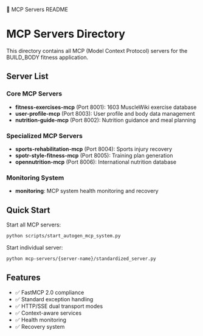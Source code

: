 📝 MCP Servers README

# MCP Servers Directory

This directory contains all MCP (Model Context Protocol) servers for the BUILD_BODY fitness application.

## Server List

### Core MCP Servers
- **fitness-exercises-mcp** (Port 8001): 1603 MuscleWiki exercise database
- **user-profile-mcp** (Port 8003): User profile and body data management
- **nutrition-guide-mcp** (Port 8002): Nutrition guidance and meal planning

### Specialized MCP Servers  
- **sports-rehabilitation-mcp** (Port 8004): Sports injury recovery
- **spotr-style-fitness-mcp** (Port 8005): Training plan generation
- **opennutrition-mcp** (Port 8006): International nutrition database

### Monitoring System
- **monitoring**: MCP system health monitoring and recovery

## Quick Start

Start all MCP servers:
```bash
python scripts/start_autogen_mcp_system.py
```

Start individual server:
```bash
python mcp-servers/{server-name}/standardized_server.py
```

## Features

- ✅ FastMCP 2.0 compliance
- ✅ Standard exception handling
- ✅ HTTP/SSE dual transport modes
- ✅ Context-aware services
- ✅ Health monitoring
- ✅ Recovery system
